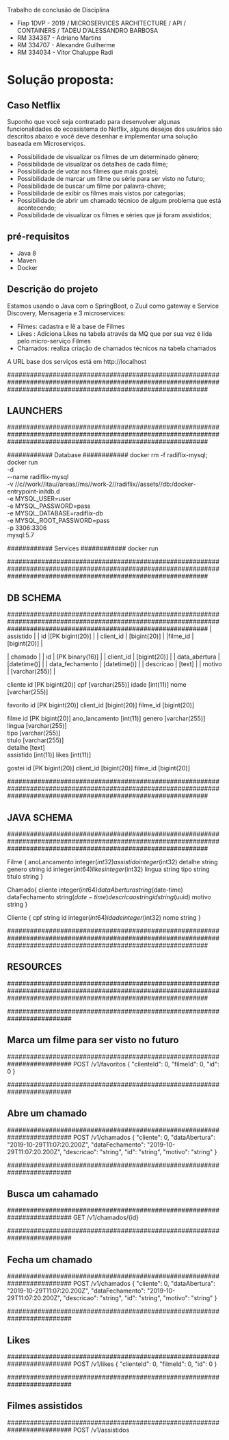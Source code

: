 Trabalho de conclusão de Disciplina

* Fiap 1DVP - 2019 / MICROSERVICES ARCHITECTURE / API / CONTAINERS / TADEU D’ALESSANDRO BARBOSA
* RM 334387 - Adriano Martins 
* RM 334707 - Alexandre Guilherme
* RM 334034 - Vitor Chaluppe Radi

# Solução proposta:
## Caso Netflix
Suponho que você seja contratado para desenvolver algunas funcionalidades do ecossistema do
Netflix, alguns desejos dos usuários são descritos abaixo e você deve desenhar e implementar uma
solução baseada em Microserviços.
- Possibilidade de visualizar os filmes de um determinado gênero;
- Possibilidade de visualizar os detalhes de cada filme;
- Possibilidade de votar nos filmes que mais gostei;
- Possibilidade de marcar um filme ou série para ser visto no futuro;
- Possibilidade de buscar um filme por palavra-chave;
- Possibilidade de exibir os filmes mais vistos por categorias;
- Possibilidade de abrir um chamado técnico de algum problema que está acontecendo;
- Possibilidade de visualizar os filmes e séries que já foram assistidos;


## pré-requisitos
 - Java 8
 - Maven
 - Docker
 
 ## Descrição do projeto
 Estamos usando o Java com o SpringBoot, o Zuul como gateway e Service Discovery, Mensageria e 3 microservices:
  - Filmes: cadastra e lê a base de Filmes
  - Likes  : Adiciona Likes na tabela através da MQ que por sua vez é lida pelo micro-serviço Filmes
  - Chamados: realiza criação de chamados técnicos na tabela chamados

A URL base dos serviços está em http://localhost



#####################################################################################################################################################################
## LAUNCHERS ########################################################################################################################################################
#####################################################################################################################################################################

############ Database ############
docker rm -f radiflix-mysql; docker run \
  -d \
  --name radiflix-mysql \
  -v //c//work//itau//areas//ms//work-2//radiflix//assets//db:/docker-entrypoint-initdb.d \
  -e MYSQL_USER=user \
  -e MYSQL_PASSWORD=pass \
  -e MYSQL_DATABASE=radiflix-db \
  -e MYSQL_ROOT_PASSWORD=pass \
  -p 3306:3306 \
mysql:5.7

############ Services ############
docker run 
 
 
 
#####################################################################################################################################################################
## DB SCHEMA ########################################################################################################################################################
#####################################################################################################################################################################
| assistido |
| id |[PK bigint(20)] |
| client_id | [bigint(20)] |
|filme_id | [bigint(20)] |
 
| chamado |
| id | [PK binary(16)] |
| client_id | [bigint(20)] |
| data_abertura | [datetime()] |
| data_fechamento | [datetime()] |
| descricao | [text] |
| motivo | [varchar(255)] |
 
cliente
    id               [PK bigint(20)]
    cpf              [varchar(255)]
    idade            [int(11)]
    nome             [varchar(255)]
 
favorito
    id               [PK bigint(20)]
    client_id        [bigint(20)]
    filme_id         [bigint(20)]
 
filme
    id               [PK bigint(20)]
    ano_lancamento   [int(11)]
    genero           [varchar(255)]  
    lingua           [varchar(255)]  
    tipo             [varchar(255)]  
    titulo           [varchar(255)]  
    detalhe          [text]  
    assistido        [int(11)]
    likes            [int(11)]
 
gostei
    id               [PK bigint(20)]
    client_id        [bigint(20)]
    filme_id         [bigint(20)]
 
#####################################################################################################################################################################
## JAVA SCHEMA ######################################################################################################################################################
#####################################################################################################################################################################
 
Filme {
    anoLancamento           integer($int32)
    assistido              integer($int32)
    detalhe                    string
    genero                     string
    id                    integer($int64)
    likes           integer($int32)
    lingua                        string
    tipo            string
    titulo         string
}
 
 
Chamado{
    cliente              integer($int64)
    dataAbertura string($date-time)
    dataFechamento         string($date-time)
    descricao             string
    id                    string($uuid)
    motivo                     string
}
 
Cliente {
    cpf                 string
    id                    integer($int64)
    idade         integer($int32)
    nome         string
}
 
 
 
 
#####################################################################################################################################################################
## RESOURCES ########################################################################################################################################################
#####################################################################################################################################################################
 
 
#########################################################################
## Marca um filme para ser visto no futuro ##############################
#########################################################################
POST /v1/favoritos
{
  "clienteId": 0,
  "filmeId": 0,
  "id": 0
}
 
#########################################################################
## Abre um chamado  #####################################################
#########################################################################
POST /v1/chamados
{
  "cliente": 0,
  "dataAbertura": "2019-10-29T11:07:20.200Z",
  "dataFechamento": "2019-10-29T11:07:20.200Z",
  "descricao": "string",
  "id": "string",
  "motivo": "string"
}
 
#########################################################################
## Busca um cahamado ####################################################
#########################################################################
GET /v1/chamados/{id}
 
 
#########################################################################
## Fecha um chamado  ####################################################
#########################################################################
POST /v1/chamados
{
  "cliente": 0,
  "dataAbertura": "2019-10-29T11:07:20.200Z",
  "dataFechamento": "2019-10-29T11:07:20.200Z",
  "descricao": "string",
  "id": "string",
  "motivo": "string"
}
 
 
#########################################################################
## Likes  ###############################################################
#########################################################################
POST /v1/likes
{
  "clienteId": 0,
  "filmeId": 0,
  "id": 0
}
 
 
#########################################################################
## Filmes assistidos  ###################################################
#########################################################################
POST /v1/assistidos
 
 
 
